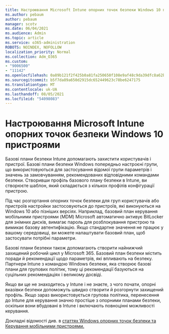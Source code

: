 ```yaml
---
title: Настроювання Microsoft Intune опорних точок безпеки Windows 10 пристроями
ms.author: pebaum
author: pebaum
manager: scotv
ms.date: 06/04/2021
ms.audience: Admin
ms.topic: article
ms.service: o365-administration
ROBOTS: NOINDEX, NOFOLLOW
localization_priority: Normal
ms.collection: Adm_O365
ms.custom:
- "9006500"
- "11142"
ms.openlocfilehash: 0a89b121f2f425b0a81fa250650f108e9af48c9da39dfc8a62b07541d3a6c3dd
ms.sourcegitcommit: b5f7da89a650d2915dc652449623c78be6247175
ms.translationtype: MT
ms.contentlocale: uk-UA
ms.lasthandoff: 08/05/2021
ms.locfileid: "54098083"
---
```

# <a name="use-microsoft-intune-security-baselines-to-configure-windows-10-devices"></a>Настроювання Microsoft Intune опорних точок безпеки Windows 10 пристроями

Базові плани безпеки Intune допомагають захистити користувачів і пристрої. Базові плани безпеки Windows попередньо настроєні групи, що використовуються для застосування відомої групи параметрів і значень за замовчуванням, рекомендованих відповідними командами безпеки. Створивши профіль базового плану безпеки в Intune, ви створюєте шаблон, який складається з кількох профілів конфігурації пристрою.

Під час розгортання опорних точок безпеки для груп користувачів або пристроїв настройки застосовуються до пристроїв, які виконуються на Windows 10 або пізніших версіях. Наприклад, базовий план керування мобільними пристроями (MDM) Microsoft автоматично активує BitLocker для знімних дисків, вимагає пароль для розблокування пристрою та вимикає базову автентифікацію. Якщо стандартне значення не працює у вашому середовищі, ви можете налаштувати базовий план, щоб застосувати потрібні параметри.

Базові плани безпеки також допомагають створити найнижчий захищений робочий цикл у Microsoft 365. Базовий план безпеки містить поради й рекомендації щодо параметрів, які впливають на безпеку. Партнери Intune з командою Windows безпеки, яка створює базові плани для групових політик, тому ці рекомендації базуються на суцільних рекомендаціях і великому досвіді.

Якщо ви ще не знаходитесь у Intune і не знаєте, з чого почати, опорні вказівки безпеки допоможуть швидко створити й розгорнути захищений профіль. Якщо зараз використовується групова політика, перенесення до Intune для керування значно простіше з опорними планами безпеки, оскільки вони вбудовані в Intune і включають повноцінні можливості керування.

Докладні відомості див. в [статтях Windows опорних точок безпеки та](/windows/security/threat-protection/windows-security-baselines) [Керування мобільними пристроями.](/windows/client-management/mdm/)

